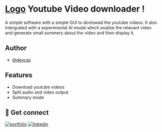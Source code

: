 
# [Logo](https://raw.githubusercontent.com/devcax/youtube_downloader/main/icons/icon.ico) Youtube Video downloader  !


A simple software with a simple GUI to donlowad the youtube videos. It also intergrated with a experimental AI modal which analize the relavant video and generate small summery about the video and then display it.

## Author

- [@devcax](https://github.com/devcax)


## Features

- Download youtube videos
- Split audio and video output
- Summary mode



## 🔗 Get connect
[![portfolio](https://img.shields.io/badge/my_portfolio-000?style=for-the-badge&logo=ko-fi&logoColor=white)](https://nipunperera.com/)
[![linkedin](https://img.shields.io/badge/linkedin-0A66C2?style=for-the-badge&logo=linkedin&logoColor=white)](https://www.linkedin.com/in/nipun-perera-09730526b/)



